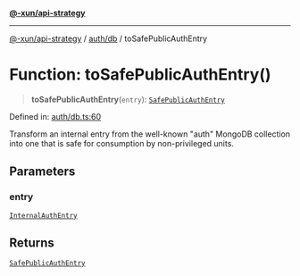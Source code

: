 [**@-xun/api-strategy**](../../../README.md)

***

[@-xun/api-strategy](../../../README.md) / [auth/db](../README.md) / toSafePublicAuthEntry

# Function: toSafePublicAuthEntry()

> **toSafePublicAuthEntry**(`entry`): [`SafePublicAuthEntry`](../../types/type-aliases/SafePublicAuthEntry.md)

Defined in: [auth/db.ts:60](https://github.com/Xunnamius/api-utils/blob/8d6e1a099d5192943800c743fb55cb84fe76c862/packages/api-strategy/src/auth/db.ts#L60)

Transform an internal entry from the well-known "auth" MongoDB collection
into one that is safe for consumption by non-privileged units.

## Parameters

### entry

[`InternalAuthEntry`](../../types/type-aliases/InternalAuthEntry.md)

## Returns

[`SafePublicAuthEntry`](../../types/type-aliases/SafePublicAuthEntry.md)
